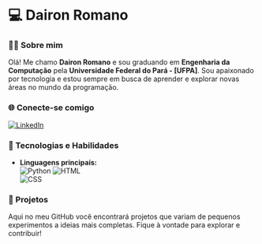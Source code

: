 # 💻 Dairon Romano #

### 👨‍🎓 Sobre mim  
Olá! Me chamo **Dairon Romano** e sou graduando em **Engenharia da Computação** pela **Universidade Federal do Pará - [UFPA]**. Sou apaixonado por tecnologia e estou sempre em busca de aprender e explorar novas áreas no mundo da programação.

### 🌐 Conecte-se comigo  
[![LinkedIn](https://img.shields.io/badge/-LinkedIn-0A66C2?style=for-the-badge&logo=linkedin&logoColor=white)](https://www.linkedin.com/in/daironromano)  

### 🔧 Tecnologias e Habilidades  
- **Linguagens principais:**  
  ![Python](https://img.shields.io/badge/-Python-3776AB?style=for-the-badge&logo=python&logoColor=white) ![HTML](https://img.shields.io/badge/-HTML-E34F26?style=for-the-badge&logo=html5&logoColor=white)  
  ![CSS](https://img.shields.io/badge/-CSS-1572B6?style=for-the-badge&logo=css3&logoColor=white)  

### 🚀 Projetos  
Aqui no meu GitHub você encontrará projetos que variam de pequenos experimentos a ideias mais completas. Fique à vontade para explorar e contribuir!
